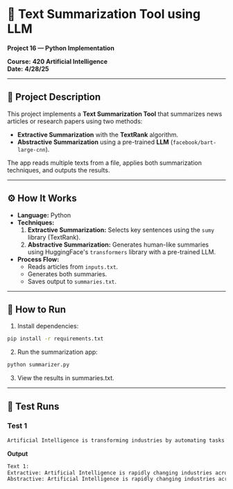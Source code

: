 # 📝 Text Summarization Tool using LLM
**Project 16 — Python Implementation**

**Course:** **420 Artificial Intelligence**  
**Date:** **4/28/25**

---

## 📖 **Project Description**
This project implements a **Text Summarization Tool** that summarizes news articles or research papers using two methods:
- **Extractive Summarization** with the **TextRank** algorithm.
- **Abstractive Summarization** using a pre-trained **LLM** (`facebook/bart-large-cnn`).

The app reads multiple texts from a file, applies both summarization techniques, and outputs the results.

---

## ⚙️ **How It Works**
- **Language:** Python
- **Techniques:**
  1. **Extractive Summarization:** Selects key sentences using the `sumy` library (TextRank).
  2. **Abstractive Summarization:** Generates human-like summaries using HuggingFace's `transformers` library with a pre-trained LLM.
- **Process Flow:**
   - Reads articles from `inputs.txt`.
   - Generates both summaries.
   - Saves output to `summaries.txt`.

---

## 🚀 **How to Run**
1. Install dependencies:
```bash
pip install -r requirements.txt
```
2. Run the summarization app:
```bash
python summarizer.py
```
3. View the results in summaries.txt.

---

## 🧪 **Test Runs**

### **Test 1**
```bash
Artificial Intelligence is transforming industries by automating tasks and improving decision-making processes.
```

**Output**
```bash
Text 1:
Extractive: Artificial Intelligence is rapidly changing industries across the world. Companies are investing heavily in AI research to stay competitive.
Abstractive: Artificial Intelligence is rapidly changing industries across the world. Companies are investing heavily in AI research to stay competitive. The rise of AI has led to a surge in the number of companies using the technology.
```
